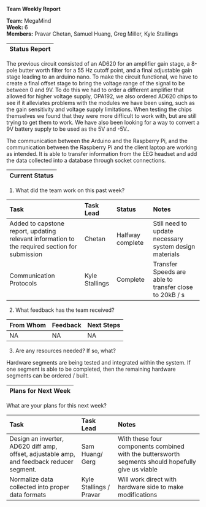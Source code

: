 **Team Weekly Report**

**Team:** MegaMind  
**Week:** 6  
**Members:** Pravar Chetan, Samuel Huang, Greg Miller, Kyle Stallings

| Status Report |
| :---- |

The previous circuit consisted of an AD620 for an amplifier gain stage, a 8-pole butter worth filter for a 55 Hz cutoff point, and a final adjustable gain stage leading to an arduino nano. To make the circuit functional, we have to create a final offset stage to bring the voltage range of the signal to be between 0 and 9V. To do this we had to order a different amplifier that allowed for higher voltage supply, OPA192, we also ordered AD620 chips to see if it alleviates problems with the modules we have been using, such as the gain sensitivity and voltage supply limitations. When testing the chips themselves we found that they were more difficult to work with, but are still trying to get them to work. We have also been looking for a way to convert a 9V battery supply to be used as the 5V and  \-5V.. 

The communication between the Arduino and the Raspberry Pi, and the communication between the Raspberry Pi and the client laptop are working as intended. It is able to transfer information from the EEG headset and add the data collected into a database through socket connections.

| Current Status |
| :---- |

1. What did the team work on this past week?

| Task | Task Lead | Status | Notes |
| :---- | :---- | :---- | :---- |
| Added to capstone report, updating relevant information to the required section for submission | Chetan | Halfway complete | Still need to update necessary system design materials |
| Communication Protocols | Kyle Stallings | Complete | Transfer Speeds are able to transfer close to 20kB / s |

   

2. What feedback has the team received?

| From Whom | Feedback | Next Steps |
| :---- | :---- | :---- |
| NA | NA | NA |

   

3. Are any resources needed? If so, what?

Hardware segments are being tested and integrated within the system. If one segment is able to be completed, then the remaining hardware segments can be ordered / built.

| Plans for Next Week |
| :---- |

What are your plans for this next week?

| Task | Task Lead | Notes |
| :---- | :---- | :---- |
| Design an inverter, AD620 diff amp, offset, adjustable amp, and feedback reducer segment. | Sam Huang/ Gerg | With these four components combined with the buttersworth segments should hopefully give us viable |
| Normalize data collected into proper data formats | Kyle Stallings / Pravar  | Will work direct with hardware side to make modifications |

